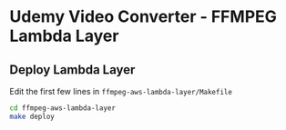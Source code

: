 # Udemy Video Converter - FFMPEG Lambda Layer

## Deploy Lambda Layer

Edit the first few lines in `ffmpeg-aws-lambda-layer/Makefile`

```bash
cd ffmpeg-aws-lambda-layer
make deploy
```